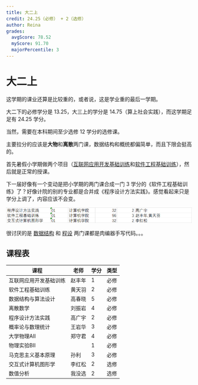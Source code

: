 ```yaml
---
title: 大二上
credit: 24.25（必修） + 2（选修）
author: Reina
grades:
  avgScore: 78.52
  myScore: 91.70
  majorPercentile: 3
---
```


# 大二上

这学期的课业还算是比较重的，或者说，这是学业重的最后一学期。

大二下的必修学分是 13.25，大三上的学分是 14.75（算上社会实践），而这学期足足有 24.25 学分。

当然，需要在本科期间至少选修 12 学分的选修课。

主要拉分的应该是**大物**和**离散**两门课，数据结构和概统都偏简单，而且下限会挺高的。

首先暑假小学期做两个项目（[互联网应用开发基础训练](./互联网应用开发基础训练/index.md)和[软件工程基础训练](./软件工程基础训练/index.md)），然后就是正常的授课。

下一届好像有一个变动是把小学期的两门课合成一门 3 学分的《软件工程基础训练》了？好像计院的别的专业都是合并成《程序设计方法实践》。感觉看起来只是学分上调了，内容应该不会变。

![软件工程基础训练](./imgs/软件工程基础训练.png)

很讨厌的是 [数据结构](./数据结构与算法设计/) 和 [程设](./程序设计方法实践/) 两门课都是肉编器手写代码。。。

## 课程表

| 课程 | 老师 | 学分 | 类型 |
| ---- | ---- | ---- | ---- |
| 互联网应用开发基础训练 | 赵丰年 | 1 | 必修 |
| 软件工程基础训练 | 黄天羽 | 2 | 必修 |
| 数据结构与算法设计 | 高春晓 | 5 | 必修 |
| 离散数学 | 刘振岩 | 4 | 必修 |
| 程序设计方法实践 | 高广宇 | 2 | 必修 |
| 概率论与数理统计 | 王岩华 | 3 | 必修 |
| 大学物理AII | 郑守君 | 4 | 必修 |
| 物理实验BII |  | 1 | 必修 |
| 马克思主义基本原理 | 孙利 | 3 | 必修 |
| 交互式计算机图形学 | 李红松 | 2 | 选修 |
| 数值分析 | 我没选 | 2 | 选修 |


